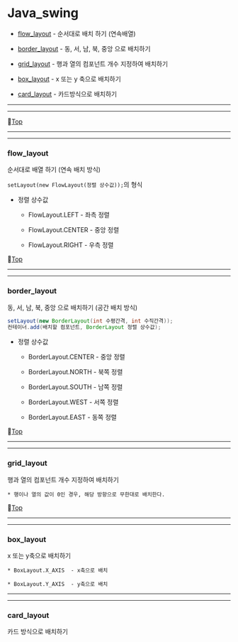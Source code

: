 # Java_swing

* [flow_layout](#flow_layout) - 순서대로 배치 하기 (연속배열)


* [border_layout](#border_layout) - 동, 서, 남, 북, 중앙 으로 배치하기


* [grid_layout](#grid_layout) - 행과 열의 컴포넌트 개수 지정하여 배치하기


* [box_layout](#box_layout) - x 또는 y 축으로 배치하기


* [card_layout](#card_layout) - 카드방식으로 배치하기

---
---


:camel:[Top](#java_swing)

---
---

### flow_layout

순서대로 배열 하기 (연속 배치 방식)

``setLayout(new FlowLayout(정렬 상수값));``의 형식

* 정렬 상수값

	* FlowLayout.LEFT		- 좌측 정렬
	
	* FlowLayout.CENTER	- 중앙 정렬
	
	* FlowLayout.RIGHT	- 우측 정렬	

:camel:[Top](#java_swing)

---
---

### border_layout

동, 서, 남, 북, 중앙 으로 배치하기 (공간 배치 방식)

```java
setLayout(new BorderLayout(int 수평간격, int 수직간격));
컨테이너.add(배치할 컴포넌트, BorderLayout 정렬 상수값);
```

* 정렬 상수값

	* BorderLayout.CENTER		- 중앙 정렬
	
	* BorderLayout.NORTH		- 북쪽 정렬
	
	* BorderLayout.SOUTH		- 남쪽 정렬
	
	* BorderLayout.WEST		- 서쪽 정렬
	
	* BorderLayout.EAST		- 동쪽 정렬
	
:camel:[Top](#java_swing)

---
---

### grid_layout

행과 열의 컴포넌트 개수 지정하여 배치하기

	* 행이나 열의 값이 0인 경우, 해당 방향으로 무한대로 배치한다.

:camel:[Top](#java_swing)

---
---

### box_layout

x 또는 y축으로 배치하기

	* BoxLayout.X_AXIS	- x축으로 배치
	
	* BoxLayout.Y_AXIS	- y축으로 배치
	
---
---

### card_layout

카드 방식으로 배치하기

